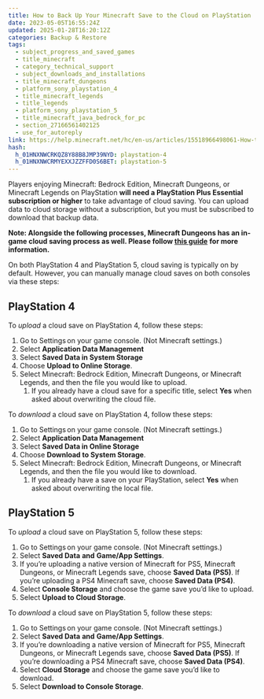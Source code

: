 ```yaml
---
title: How to Back Up Your Minecraft Save to the Cloud on PlayStation
date: 2023-05-05T16:55:24Z
updated: 2025-01-28T16:20:12Z
categories: Backup & Restore
tags:
  - subject_progress_and_saved_games
  - title_minecraft
  - category_technical_support
  - subject_downloads_and_installations
  - title_minecraft_dungeons
  - platform_sony_playstation_4
  - title_minecraft_legends
  - title_legends
  - platform_sony_playstation_5
  - title_minecraft_java_bedrock_for_pc
  - section_27166561402125
  - use_for_autoreply
link: https://help.minecraft.net/hc/en-us/articles/15518966498061-How-to-Back-Up-Your-Minecraft-Save-to-the-Cloud-on-PlayStation
hash:
  h_01HNXNWCRKQZ8Y88B8JMP39NYD: playstation-4
  h_01HNXNWCRMYEXXJZZFFD0S6BET: playstation-5
---
```


Players enjoying Minecraft: Bedrock Edition, Minecraft Dungeons, or Minecraft Legends on PlayStation **will need a PlayStation Plus Essential subscription or higher** to take advantage of cloud saving. You can upload data to cloud storage without a subscription, but you must be subscribed to download that backup data.

**Note: Alongside the following processes, Minecraft Dungeons has an in-game cloud saving process as well. Please follow [this guide](../Minecraft-Dungeons-Support/Upload-and-Download-Heroes-to-the-Cloud-in-Minecraft-Dungeons.md)** **for more information.**

On both PlayStation 4 and PlayStation 5, cloud saving is typically on by default. However, you can manually manage cloud saves on both consoles via these steps:

## PlayStation 4

To *upload* a cloud save on PlayStation 4, follow these steps: 

1.  Go to Settings on your game console. (Not Minecraft settings.)
2.  Select **Application Data Management** 
3.  Select **Saved Data in System Storage** 
4.  Choose **Upload to Online Storage**. 
5.  Select Minecraft: Bedrock Edition, Minecraft Dungeons, or Minecraft Legends, and then the file you would like to upload. 
    1.  If you already have a cloud save for a specific title, select **Yes** when asked about overwriting the cloud file.

To *download* a cloud save on PlayStation 4, follow these steps: 

1.  Go to Settings on your game console. (Not Minecraft settings.)
2.  Select **Application Data Management** 
3.  Select **Saved Data in Online Storage** 
4.  Choose **Download to System Storage**. 
5.  Select Minecraft: Bedrock Edition, Minecraft Dungeons, or Minecraft Legends, and then the file you would like to download. 
    1.  If you already have a save on your PlayStation, select **Yes** when asked about overwriting the local file.

## PlayStation 5

To *upload* a cloud save on PlayStation 5, follow these steps: 

1.  Go to Settings on your game console. (Not Minecraft settings.)
2.  Select **Saved Data** **and** **Game/App Settings**. 
3.  If you’re uploading a native version of Minecraft for PS5, Minecraft Dungeons, or Minecraft Legends save, choose **Saved Data (PS5)**. If you’re uploading a PS4 Minecraft save, choose **Saved Data (PS4)**.  
4.  Select **Console Storage** and choose the game save you’d like to upload. 
5.  Select **Upload to Cloud Storage**.

To *download* a cloud save on PlayStation 5, follow these steps: 

1.  Go to Settings on your game console. (Not Minecraft settings.) 
2.  Select **Saved Data** **and** **Game/App Settings**. 
3.  If you’re downloading a native version of Minecraft for PS5, Minecraft Dungeons, or Minecraft Legends save, choose **Saved Data (PS5)**. If you’re downloading a PS4 Minecraft save, choose **Saved Data (PS4)**.  
4.  Select **Cloud Storage** and choose the game save you’d like to download. 
5.  Select **Download to Console Storage**.
